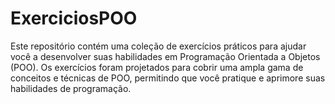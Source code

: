# ExerciciosPOO
Este repositório contém uma coleção de exercícios práticos para ajudar você a desenvolver suas habilidades em Programação Orientada a Objetos (POO). Os exercícios 
foram projetados para cobrir uma ampla gama de conceitos e técnicas de POO, permitindo que você pratique e aprimore suas habilidades de programação.
